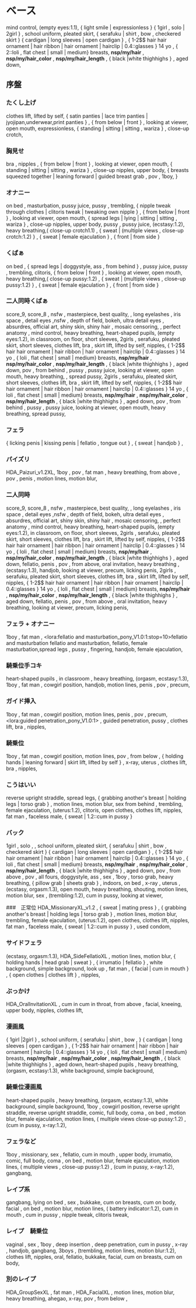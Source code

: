 # ベース

mind control,  (empty eyes:1.1),  { light smile | expressionless } 
{ 1girl , solo |  2girl } ,  school uniform,  pleated skirt,   { serafuku  | shirt ,  bow , checkered skirt }  { cardigan |  long sleeves | open cardigan }  ,   { 1-2$$ hair hair ornament |  hair ribbon | hair ornament  |  hairclip | 0.4::glasses }   14 yo , { 2::loli , flat chest |  small | medium} breasts, __nsp/my/hair__ ,  __nsp/my/hair_color__ , __nsp/my/hair_length__ ,   { black |white thighhighs } ,  aged down, 

## 序盤

### たくし上げ
clothes lift,  lifted by self,  { satin panties | lace trim panties |   jyojipan,underwear,print panties }  ,  { from below | front }  ,  looking at viewer,  open mouth,  expressionless,  { standing | sitting | sitting , wariza }  , close-up crotch,  

### 胸見せ
 bra ,  nipples  , { from below | front }  ,  looking at viewer,  open mouth,  { standing | sitting | sitting , wariza }  , close-up nipples,  upper body,   {  breasts squeezed together | leaning forward | guided breast grab , pov , 1boy,   } 

### オナニー

 on bed , masturbation, pussy juice, pussy ,  trembling,  {  nipple tweak through clothes | clitoris tweak  | tweaking own nipple  }  ,  { from below | front }  ,  looking at viewer,  open mouth,  { spread legs | lying |  sitting | sitting , wariza }  , close-up nipples,  upper body,  pussy , pussy juice,  (ecstasy:1.2),  heavy breathing,(  close-up crotch1.1) , { sweat |  (multiple views , close-up crotch:1.2) } , { sweat | female ejaculation } , { front | from side } 

 ### くぱぁ

 on bed ,  { spread legs | doggystyle,  ass , from behind } , pussy juice, pussy ,  trembling, clitoris,  { from below | front }  ,  looking at viewer,  open mouth,   heavy breathing,(  close-up pussy:1.2) , { sweat |  (multiple views , close-up pussy:1.2) } , { sweat | female ejaculation } , { front | from side } 

### 二人同時くぱぁ
score_9, score_8 , nsfw  , masterpiece, best quality, , long eyelashes , iris space , detail eyes ,nsfw ,   depth of field,  bokeh,  ultra detail eyes ,   absurdres,  official art,  shiny skin,  shiny hair ,  mosaic censoring, , perfect anatomy ,   mind control,  heavy breathing,  heart-shaped pupils,  (empty eyes:1.2),  in classroom,  on floor,  short sleeves, 
2girls ,  serafuku, pleated skirt, short sleeves,    clothes lift,  bra , skirt lift,  lifted by self,  nipples,    { 1-2$$ hair hair ornament |  hair ribbon | hair ornament  |  hairclip | 0.4::glasses }   14 yo , { loli , flat chest |  small | medium} breasts, __nsp/my/hair__ ,  __nsp/my/hair_color__ , __nsp/my/hair_length__ ,   { black |white thighhighs } ,  aged down,  pov ,  from behind , pussy , pussy juice,  looking at viewer,   open mouth,  heavy breathing, ,  spread pussy, 
2girls ,  serafuku, pleated skirt, short sleeves,    clothes lift,  bra , skirt lift,  lifted by self,  nipples,    { 1-2$$ hair hair ornament |  hair ribbon | hair ornament  |  hairclip | 0.4::glasses }   14 yo , { loli , flat chest |  small | medium} breasts, __nsp/my/hair__ ,  __nsp/my/hair_color__ , __nsp/my/hair_length__ ,   { black |white thighhighs } ,  aged down,  pov ,  from behind , pussy , pussy juice,  looking at viewer,   open mouth,  heavy breathing,  spread pussy, 

 ### フェラ

   { licking penis |  kissing penis | fellatio , tongue out } , { sweat | handjob } ,

### パイズリ
HDA_Paizuri_v1.2XL,  1boy , pov , fat man , heavy breathing,   from above , pov ,  penis ,  motion lines,  motion blur,  

### 二人同時
score_9, score_8 , nsfw  , masterpiece, best quality, , long eyelashes , iris space , detail eyes ,nsfw ,   depth of field,  bokeh,  ultra detail eyes ,   absurdres,  official art,  shiny skin,  shiny hair ,  mosaic censoring, , perfect anatomy ,   mind control,  heavy breathing,  heart-shaped pupils,  (empty eyes:1.2),  in classroom,  on floor,  short sleeves, 
2girls ,  serafuku, pleated skirt, short sleeves,    clothes lift,  bra , skirt lift,  lifted by self,  nipples,    { 1-2$$ hair hair ornament |  hair ribbon | hair ornament  |  hairclip | 0.4::glasses }   14 yo , { loli , flat chest |  small | medium} breasts, __nsp/my/hair__ ,  __nsp/my/hair_color__ , __nsp/my/hair_length__ ,   { black |white thighhighs } ,  aged down,  fellatio,  penis ,  pov , from above,  oral invitation,  heavy breathing , (ecstasy:1.3),  handjob,  looking at viewer,  precum,  licking penis, 
2girls ,  serafuku, pleated skirt, short sleeves,    clothes lift,  bra , skirt lift,  lifted by self,  nipples,    { 1-2$$ hair hair ornament |  hair ribbon | hair ornament  |  hairclip | 0.4::glasses }   14 yo , { loli , flat chest |  small | medium} breasts, __nsp/my/hair__ ,  __nsp/my/hair_color__ , __nsp/my/hair_length__ ,   { black |white thighhighs } ,  aged down,  fellatio,   penis , pov ,  from above ,  oral invitation,  heavy breathing,  looking at viewer,  precum,  licking penis, 

### フェラ + オナニー   
1boy , fat man , <lora:fellatio and masturbation_pony_V1.0:1:stop=10>fellatio and masturbation
fellatio and masturbation, fellatio, female masturbation,spread legs , pussy , fingering,   handjob,  female ejaculation, 


### 騎乗位手コキ
heart-shaped pupils ,  in classroom ,  heavy breathing,  (orgasm,  ecstasy:1.3), 1boy , fat man , cowgirl position,  handjob,  motion lines, penis ,  pov ,  precum, 

### ガイド挿入
1boy , fat man , cowgirl position,  motion lines,   penis ,  pov ,  precum,  <lora:guided penetration_pony_V1.0:1> , guided penetration,  pussy ,   clothes lift,  bra , nipples, 


### 騎乗位
1boy , fat man , cowgirl position,  motion lines, pov , from below ,  { holding hands | leaning forward | skirt lift,  lifted by self }  , x-ray,  uterus ,  clothes lift,  bra , nipples, 


### こうはいい
reverse upright straddle,  spread legs,  { grabbing another's breast | holding legs | torso grab }  ,  motion lines,  motion blur,  sex from behind , trembling,  female ejaculation,  (uterus:1.2),   clitoris,   open clothes,  clothes lift,  nipples,  fat man , faceless male,  { sweat | 1.2::cum in pussy } 

### バック

1girl , solo , , school uniform,  pleated skirt,   { serafuku  | shirt ,  bow , checkered skirt }  { cardigan |  long sleeves | open cardigan }  ,      { 1-2$$ hair hair ornament |  hair ribbon | hair ornament  |  hairclip | 0.4::glasses }   14 yo , { loli , flat chest |  small | medium} breasts, __nsp/my/hair__ ,  __nsp/my/hair_color__ , __nsp/my/hair_length__ ,   { black |white thighhighs } ,  aged down,  pov ,  from above , pov ,  all fours,  doggystyle,  ass , sex , 1boy , torso grab,  heavy breathing, { pillow grab |   sheets grab }  ,  indoors,  on bed  ,  x-ray , uterus ,  (ecstasy,  orgasm:1.3),  open mouth,  heavy breathing,  shouting,  motion lines,  motion blur,  sex , (trembling:1.2),  cum in pussy,  looking at viewer, 

###　正常位
HDA_MissionaryXL_v1.2  , {  sweat |  mating press } ,  { grabbing another's breast | holding legs | torso grab }  ,  motion lines,  motion blur,   trembling,  female ejaculation,  (uterus:1.2),   open clothes,  clothes lift,  nipples,  fat man , faceless male,  { sweat | 1.2::cum in pussy }  , used condom, 

### サイドフェラ
(ecstasy,  orgasm:1.3),  HDA_SideFellatioXL ,  motion lines,  motion blur,  { holding hands |  head grab | sweat } ,  { irrumatio | fellatio } , white background,  simple background,  look up , fat man , { facial | cum in mouth } ,  { open clothes | clothes lift } , nipples, 

### ぶっかけ
HDA_OralInvitationXL ,  cum in cum in throat,  from above ,  facial,  kneeing,  upper body,  nipples,  clothes lift, 

### 漫画風

{ 1girl  |2girl } ,  school uniform, { serafuku  | shirt ,  bow ,  }  { cardigan |  long sleeves | open cardigan }  ,   { 1-2$$ hair hair ornament |  hair ribbon | hair ornament  |  hairclip | 0.4::glasses }   14 yo , { loli , flat chest |  small | medium} breasts, __nsp/my/hair__ ,  __nsp/my/hair_color__ , __nsp/my/hair_length__ ,   { black |white thighhighs } ,  aged down, 
heart-shaped pupils ,  heavy breathing,  (orgasm,  ecstasy:1.3),  white background,  simple background, 

### 騎乗位漫画風
heart-shaped pupils ,  heavy breathing,  (orgasm,  ecstasy:1.3),  white background,  simple background, 
1boy ,  cowgirl position,  reverse upright straddle,  reverse upright straddle,   comic,  full body,  coma ,  on bed ,  motion blur,  female ejaculation,  motion lines,  ( multiple views  close-up pussy:1.2) ,  (cum in pussy,  x-ray:1.2), 

### フェラなど
1boy , missionary,  sex ,   fellatio,  cum in mouth ,  upper body,  irrumatio,  comic,  full body,  coma ,  on bed ,  motion blur,  female ejaculation,  motion lines,  ( multiple views  , close-up pussy:1.2) ,  (cum in pussy,  x-ray:1.2),  gangbang,  

### レイプ系
gangbang,  lying on bed ,   sex ,  bukkake,  cum on breasts,  cum on body,  facial ,   on bed ,  motion blur,   motion lines,   ( battery indicator:1.2),  cum in mouth , cum in pussy  , nipple tweak,  clitoris tweak, 

### レイプ　騎乗位
vaginal , sex , 1boy , deep insertion , deep penetration, cum in pussy ,  x-ray , handjob,  gangbang,  3boys ,    (trembling,  motion lines,  motion blur:1.2),   clothes lift,  nipples,  oral,  fellatio,  bukkake,  facial,  cum on breasts,  cum on body, 

### 別のレイプ
HDA_GroupSexXL , fat man , HDA_FacialXL , motion lines,  motion blur,  heavy breathing,  ahegao,  x-ray,  pov , from below , 